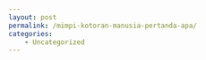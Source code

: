 ```yaml
---
layout: post
permalink: /mimpi-kotoran-manusia-pertanda-apa/
categories:
    - Uncategorized
---
```


